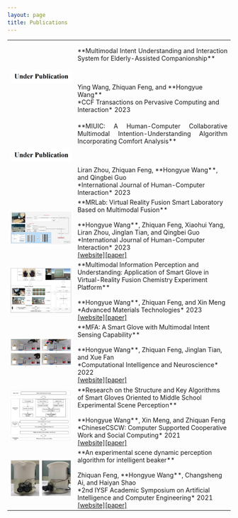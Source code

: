 ```yaml
---
layout: page
title: Publications
---
```

<table>
<colgroup>
<col width="30%" />
<col width="70%" />
</colgroup>
<tbody>
<tr>

<td><img src="/assets/img/up.png" width="250"></td>
<td markdown="span"><p style="text-align:justify">**Multimodal Intent Understanding and Interaction System for Elderly-Assisted Companionship**</p><br><br>Ying Wang, Zhiquan Feng, and **Hongyue Wang**<br>*CCF Transactions on Pervasive Computing and Interaction* 2023<br></td>
</tr>
<tr>
<td><img src="/assets/img/up.png" width="250"></td><td markdown="span"><p style="text-align:justify">**MIUIC: A Human-Computer Collaborative Multimodal Intention-Understanding Algorithm Incorporating Comfort Analysis**</p><br><br>Liran Zhou, Zhiquan Feng, **Hongyue Wang**, and Qingbei Guo<br>*International Journal of Human-Computer Interaction* 2023<br></td>
</tr>
<tr>
<td><img src="/assets/img/2023_ijhci.png" width="250"></td><td markdown="span">**MRLab: Virtual Reality Fusion Smart Laboratory Based on Multimodal Fusion**<br><br>**Hongyue Wang**, Zhiquan Feng, Xiaohui Yang, Liran Zhou, Jinglan Tian, and Qingbei Guo<br>*International Journal of Human-Computer Interaction* 2023<br><a href="https://www.tandfonline.com/doi/abs/10.1080/10447318.2023.2227823" target="_blank">[website]</a><a href="/assets/pubs/MRLab Virtual Reality Fusion Smart Laboratory Based on Multimodal Fusion.pdf" target="_blank">[paper]</a></td>
</tr>
<tr>
<td><img src="/assets/img/2022_am.png" width="250"></td><td markdown="span">**Multimodal Information Perception and Understanding: Application of Smart Glove in Virtual-Reality Fusion Chemistry Experiment Platform**<br><br>**Hongyue Wang**, Zhiquan Feng, and Xin Meng<br>*Advanced Materials Technologies* 2023<br><a href="https://onlinelibrary.wiley.com/doi/abs/10.1002/admt.202200549" target="_blank">[website]</a><a href="/assets/pubs/Multimodal Information Perception and Understanding：Application of Smart Glove in Virtual-Reality Fusion Chemistry Experiment Platform.pdf" target="_blank">[paper]</a></td>
</tr>
<tr>
<td><img src="/assets/img/2022_cin.png" width="250"></td><td markdown="span">**MFA: A Smart Glove with Multimodal Intent Sensing Capability**<br><br>**Hongyue Wang**, Zhiquan Feng, Jinglan Tian, and Xue Fan<br>*Computational Intelligence and Neuroscience* 2022<br><a href="https://www.hindawi.com/journals/cin/2022/3545850/" target="_blank">[website]</a><a href="/assets/pubs/MFA：A Smart Glove with Multimodal Intent Sensing Capability.pdf" target="_blank">[paper]</a></td>
</tr>
<tr>
<td><img src="/assets/img/2021_cscw.png" width="250"></td><td markdown="span">**Research on the Structure and Key Algorithms of Smart Gloves Oriented to Middle School Experimental Scene Perception**<br><br>**Hongyue Wang**, Xin Meng, and Zhiquan Feng<br>*ChineseCSCW: Computer Supported Cooperative Work and Social Computing* 2021<br><a href="https://link.springer.com/chapter/10.1007/978-981-19-4546-5_32" target="_blank">[website]</a><a href="/assets/pubs/Research on the Structure and Key Algorithms of Smart Gloves Oriented to Middle School Experimental Scene Perception.pdf" target="_blank">[paper]</a></td>
</tr>
<tr>
<td><img src="/assets/img/2021_iysf.png" width="250"></td><td markdown="span">**An experimental scene dynamic perception algorithm for intelligent beaker**<br><br>Zhiquan Feng, **Hongyue Wang**, Changsheng Ai, and Haiyan Shao<br>*2nd IYSF Academic Symposium on Artificial Intelligence and Computer Engineering* 2021<br><a href="https://www.spiedigitallibrary.org/conference-proceedings-of-spie/12079/120790A/An-experimental-scene-dynamic-perception-algorithm-for-intelligent-beaker/10.1117/12.2622843.short?SSO=1" target="_blank">[website]</a><a href="/assets/pubs/An experimental scene dynamic perception algorithm for intelligent beaker.pdf" target="_blank">[paper]</a></td>
</tr>
</tbody>
</table>

